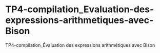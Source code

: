 # TP4-compilation_Evaluation-des-expressions-arithmetiques-avec-Bison
TP4-compilation_Évaluation des expressions arithmétiques avec Bison

